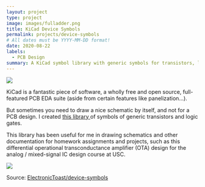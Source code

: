 ```yaml
---
layout: project
type: project
image: images/fulladder.png
title: KiCad Device Symbols
permalink: projects/device-symbols
# All dates must be YYYY-MM-DD format!
date: 2020-08-22
labels:
  - PCB Design
summary: A KiCad symbol library with generic symbols for transistors, logic gates, etc.
---
```


<img class="ui medium right floated rounded image" src="{{ site.baseurl }}/images/fulladder.png">

KiCad is a fantastic piece of software, a wholly free and open source, full-featured PCB EDA suite (aside from certain features like panelization...).

 But sometimes you need to draw a nice schematic by itself, and not for a PCB design. I created [this library ](https://github.com/ElectronicToast/device-symbols) of symbols of generic transistors and logic gates. 
 
 This library has been useful for me in drawing schematics and other documentation for homework assignments and projects, such as this differential operational transconductance amplifier (OTA) design for the analog / mixed-signal IC design course at USC.

<img class="ui image" src="{{ site.baseurl }}/images/ota.png">
<br/>

Source: <a href="https://github.com/ElectronicToast/device-symbols"><i class="large github icon"></i>ElectronicToast/device-symbols</a>

